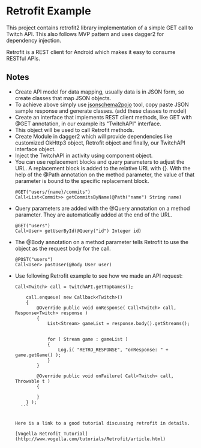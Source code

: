 # Retrofit Example

This project contains retrofit2 library implementation of a simple GET call to Twitch API. This also follows MVP pattern and
uses dagger2 for dependency injection.

Retrofit is a REST client for Android which makes it easy to consume RESTful APIs.

## Notes
- Create API model for data mapping, usually data is in JSON form, so create classes that map JSON objects.
- To achieve above simply use [jsonschema2pojo](http://www.jsonschema2pojo.org/) tool, copy paste JSON sample response
  and generate classes. (add these classes to model)
- Create an interface that implements REST client methods, like GET with @GET annotation, in our example its "TwitchAPI" interface.
- This object will be used to call Retrofit methods.
- Create Module in dagger2 which will provide dependencies like customized OkHttp3 object, Retrofit object and finally,
  our TwitchAPI interface object.
- Inject the TwitchAPI in activity using component object.
- You can use replacement blocks and query parameters to adjust the URL. A replacement block is added to the relative URL with {}. With the help of the @Path annotation on the method parameter, the value of that parameter is bound to the specific replacement block.
  ```
  @GET("users/{name}/commits")
  Call<List<Commit>> getCommitsByName(@Path("name") String name)
  ```
- Query parameters are added with the @Query annotation on a method parameter. They are automatically added at the end of the URL.
   ```
   @GET("users")
  Call<User> getUserById(@Query("id") Integer id)
  ```
- The @Body annotation on a method parameter tells Retrofit to use the object as the request body for the call.
   ```
   @POST("users")
   Call<User> postUser(@Body User user)
  ```
- Use following Retrofit example to see how we made an API request:
    ```
    Call<Twitch> call = twitchAPI.getTopGames();

        call.enqueue( new Callback<Twitch>()
        {
            @Override public void onResponse( Call<Twitch> call, Response<Twitch> response )
            {
                List<Stream> gameList = response.body().getStreams();


                for ( Stream game : gameList )
                {
                    Log.i( "RETRO_RESPONSE", "onResponse: " + game.getGame() );
                }
            }

            @Override public void onFailure( Call<Twitch> call, Throwable t )
            {

            }
        } );
      ```
  
  
  Here is a link to a good tutorial discussing retrofit in details. 
  
  [Vogella Retrofit Tutorial] (http://www.vogella.com/tutorials/Retrofit/article.html)
